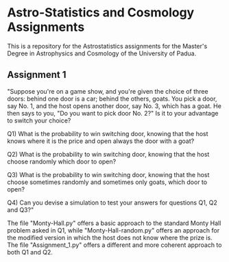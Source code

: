 # Astro-Statistics and Cosmology Assignments
This is a repository for the Astrostatistics assignments for the Master's Degree in Astrophysics and Cosmology of the University of Padua.
## Assignment 1

"Suppose you're on a game show, and you're given the choice of three doors: behind one door is a car; behind the others, goats. You pick a door, say No. 1, and the host opens another door, say No. 3, which has a goat. He then says to you, "Do you want to pick door No. 2?" Is it to your advantage to switch your choice?

Q1) What is the probability to win switching door, knowing that the host knows where it is the price and open always the door with a goat?

Q2) What is the probability to win switching door, knowing that the host choose randomly which door to open?

Q3) What is the probability to win switching door, knowing that the host choose sometimes randomly and sometimes only goats, which door to open?

Q4) Can you devise a simulation to test your answers for questions Q1, Q2 and Q3?"

The file "Monty-Hall.py" offers a basic approach to the standard Monty Hall problem asked in Q1, while "Monty-Hall-random.py" offers an approach for the modified version in which the host does not know where the prize is. The file "Assignment_1.py" offers a different and more coherent approach to both Q1 and Q2. 
